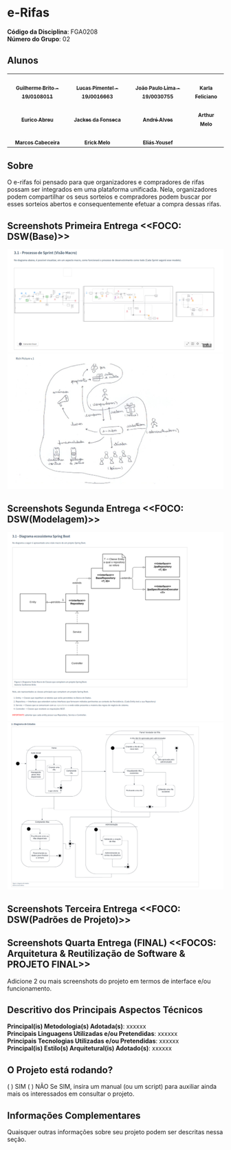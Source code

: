 # e-Rifas

**Código da Disciplina**: FGA0208<br>
**Número do Grupo**: 02<br>

## Alunos

<table>
  <tr>
    <td align="center"><a href="https://github.com/dev-brito"><img style="border-radius: 50%;" src="https://avatars.githubusercontent.com/u/98705337?v=4" width="100px;" alt=""/><br /><sub><b>Guilherme Brito - 19/0108011 </b></sub></a><br />
    <td align="center"><a href="https://github.com/Lucaspimentel123"><img style="border-radius: 50%;" src="https://avatars.githubusercontent.com/u/55210074?v=4" width="100px;" alt=""/><br /><sub><b>Lucas Pimentel - 19/0016663 </b></sub></a><br />
    <td align="center"><a href="https://github.com/jpaulohe4rt"><img style="border-radius: 50%;" src="https://avatars.githubusercontent.com/u/50640221?s=400&u=1bca3d83b79b281018087c740d44d428b89c68c7&v=4" width="100px;" alt=""/><br /><sub><b>João Paulo Lima - 19/0030755</b></sub></a><br />
    <td align="center"><a href="https://github.com/KarlaCSF"><img style="border-radius: 50%;" src="https://avatars.githubusercontent.com/u/78981063?v=4" width="100px;" alt=""/><br /><sub><b>
Karla Feliciano</b></sub></a><br />
  </tr>
    <tr>
    <td align="center"><a href="https://github.com/EuricoAbreu"><img style="border-radius: 50%;" src="https://avatars.githubusercontent.com/u/64049043?v=4" width="100px;" alt=""/><br /><sub><b> 
Eurico Abreu</b></sub></a><br />
    <td align="center"><a href="https://github.com/jackesfonseca"><img style="border-radius: 50%;" src="https://avatars.githubusercontent.com/u/53023400?v=4" width="100px;" alt=""/><br /><sub><b>Jackes da Fonseca</b></sub></a><br />
    <td align="center"><a href="https://github.com/andremralves"><img style="border-radius: 50%;" src="https://avatars.githubusercontent.com/u/71379045?v=4" width="100px;" alt=""/><br /><sub><b>André Alves</b></sub></a><br />
    <td align="center"><a href="https://github.com/ArthurMeloG"><img style="border-radius: 50%;" src="https://avatars.githubusercontent.com/u/66687841?v=4" width="100px;" alt=""/><br /><sub><b>
Arthur Melo</b></sub></a><br />
  </tr>
      <tr>
    <td align="center"><a href="https://github.com/Foxtrot40"><img style="border-radius: 50%;" src="https://avatars.githubusercontent.com/u/24324267?v=4" width="100px;" alt=""/><br /><sub><b>Marcos Cabeceira</b></sub></a><br />
    <td align="center"><a href="https://github.com/ErickMVdO"><img style="border-radius: 50%;" src="https://avatars.githubusercontent.com/u/48844857?v=4" width="100px;" alt=""/><br /><sub><b>Erick Melo</b></sub></a><br />
    <td align="center"><a href="https://github.com/eliasyousef00"><img style="border-radius: 50%;" src="https://avatars.githubusercontent.com/u/54670498?v=4" width="100px;" alt=""/><br /><sub><b>
Eliás Yousef</b></sub></a><br />
  </tr>
</table>

## Sobre

O e-rifas foi pensado para que organizadores e compradores de rifas possam ser integrados em uma plataforma unificada.
Nela, organizadores podem compartilhar os seus sorteios e compradores podem buscar por esses sorteios abertos e
consequentemente efetuar a compra dessas rifas.

## Screenshots Primeira Entrega <<FOCO: DSW(Base)>>

![screenshot1.png](assets/screenshot1_1.png)
![screenshot2.png](assets/screenshot1_2.png)

## Screenshots Segunda Entrega <<FOCO: DSW(Modelagem)>>

![img.png](assets/classes_spring.png)
![img_1.png](assets/diagrama_estados.png)

## Screenshots Terceira Entrega <<FOCO: DSW(Padrões de Projeto)>>



## Screenshots Quarta Entrega (FINAL) <<FOCOS: Arquitetura & Reutilização de Software & PROJETO FINAL>>

Adicione 2 ou mais screenshots do projeto em termos de interface e/ou funcionamento.

## Descritivo dos Principais Aspectos Técnicos

**Principal(is) Metodologia(s) Adotada(s)**: xxxxxx<br>
**Principais Linguagens Utilizadas e/ou Pretendidas**: xxxxxx<br>
**Principais Tecnologias Utilizadas e/ou Pretendidas**: xxxxxx<br>
**Principal(is) Estilo(s) Arquitetural(is) Adotado(s)**: xxxxxx<br>

## O Projeto está rodando?

( ) SIM
( ) NÃO
Se SIM, insira um manual (ou um script) para auxiliar ainda mais os interessados em consultar o projeto.

## Informações Complementares

Quaisquer outras informações sobre seu projeto podem ser descritas nessa seção.
